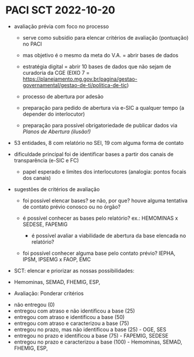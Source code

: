 # PACI SCT 2022-10-20

- avaliação prévia com foco no processo

	- serve como subsídio para elencar critérios de avaliação (pontuação) no PACI

	- mas objetivo é o mesmo da meta do V.A. = abrir bases de dados

	- estratégia digital = abrir 10 bases de dados que não sejam de curadoria da CGE (EIXO 7 = https://planejamento.mg.gov.br/pagina/gestao-governamental/gestao-de-ti/politica-de-tic)

	- processo de abertura por adesão

	- preparação para pedido de abertura via e-SIC a qualquer tempo (a depender do interlocutor)

	- preparação para possível obrigatoriedade de publicar dados via _Planos de Abertura (ilusão!)_  

- 53 entidades, 8 com relatório no SEI, 19 com alguma forma de contato

- dificuldade principal foi de identificar bases a partir dos canais de transparência (e-SIC e FC)

	- papel esperado e limites dos interlocutores (analogia: pontos focais dos canais)

- sugestões de critérios de avaliação

	- foi possível elencar bases? se não, por que? houve alguma tentativa de contato prévio conosco ou no órgão?

	- é possível conhecer as bases pelo relatório? ex.: HEMOMINAS x SEDESE, FAPEMIG
		- é possível avaliar a viabilidade de abertura da base elencada no relatório? 

	- foi possível conhecer alguma base pelo contato prévio? IEPHA, IPSM, IPSEMG x FAOP, EMC


* SCT: elencar e priorizar as nossas possibilidades:
 - Hemominas, SEMAD, FHEMIG, ESP, 

* Avaliação: Ponderar critérios
 - não entregou (0)
 - entregou com atraso e não identificou a base (25)
 - entregou com atraso e identificou a base (50)
 - entregou com atraso e caracterizou a base (75)
 - entregou no prazo, mas não identificou a base (25) - OGE, SES
 - entregou no prazo e identificou a base (75) - FAPEMIG, SEDESE
 - entregou no prazo e caracterizou a base (100) - Hemominas, SEMAD, FHEMIG, ESP,
